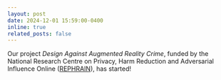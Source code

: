 ```yaml
---
layout: post
date: 2024-12-01 15:59:00-0400
inline: true
related_posts: false
---
```


Our project *Design Against Augmented Reality Crime*, funded by the National Research Centre on Privacy, Harm Reduction and Adversarial Influence Online ([REPHRAIN](https://www.rephrain.ac.uk/)), has started!
